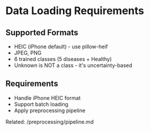 # Data Loading Requirements

## Supported Formats
- HEIC (iPhone default) - use pillow-heif
- JPEG, PNG
- 6 trained classes (5 diseases + Healthy)
- Unknown is NOT a class - it's uncertainty-based

## Requirements
- Handle iPhone HEIC format
- Support batch loading
- Apply preprocessing pipeline

Related: /preprocessing/pipeline.md
